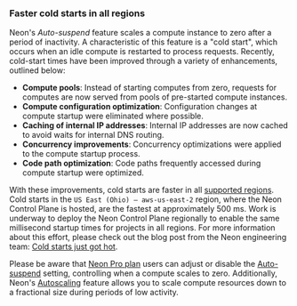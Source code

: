 ### Faster cold starts in all regions

Neon's _Auto-suspend_ feature scales a compute instance to zero after a period of inactivity. A characteristic of this feature is a "cold start", which occurs when an idle compute is restarted to process requests. Recently, cold-start times have been improved through a variety of enhancements, outlined below:

- **Compute pools**: Instead of starting computes from zero, requests for computes are now served from pools of pre-started compute instances.
- **Compute configuration optimization**: Configuration changes at compute startup were eliminated where possible.
- **Caching of internal IP addresses**: Internal IP addresses are now cached to avoid waits for internal DNS routing.
- **Concurrency improvements**: Concurrency optimizations were applied to the compute startup process.
- **Code path optimization**: Code paths frequently accessed during compute startup were optimized.

With these improvements, cold starts are faster in all [supported regions](/docs/introduction/regions). Cold starts in the `US East (Ohio) — aws-us-east-2` region, where the Neon Control Plane is hosted, are the fastest at approximately 500 ms. Work is underway to deploy the Neon Control Plane regionally to enable the same millisecond startup times for projects in all regions. For more information about this effort, please check out the blog post from the Neon engineering team: [Cold starts just got hot](https://neon.tech/blog/cold-starts-just-got-hot).

Please be aware that [Neon Pro plan](/docs/introduction/pro-plan) users can adjust or disable the [Auto-suspend](/docs/guides/auto-suspend-guide) setting, controlling when a compute scales to zero. Additionally, Neon's [Autoscaling](/docs/guides/autoscaling-guide) feature allows you to scale compute resources down to a fractional size during periods of low activity.
